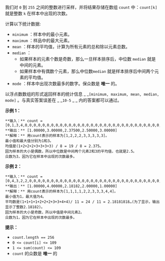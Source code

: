 我们对 `0` 到 `255` 之间的整数进行采样，并将结果存储在数组 `count` 中：`count[k]` 就是整数 `k` 在样本中出现的次数。

计算以下统计数据:

  * `minimum` ：样本中的最小元素。
  * `maximum` ：样品中的最大元素。
  * `mean` ：样本的平均值，计算为所有元素的总和除以元素总数。
  * `median` ： 
    * 如果样本的元素个数是奇数，那么一旦样本排序后，中位数 `median` 就是中间的元素。
    * 如果样本中有偶数个元素，那么中位数`median` 就是样本排序后中间两个元素的平均值。
  * `mode` ：样本中出现次数最多的数字。保众数是 **唯一** 的。

以浮点数数组的形式返回样本的统计信息 _ _`[minimum, maximum, mean, median, mode]` 。与真实答案误差在 _
_`10-5` _ _ 内的答案都可以通过。



**示例 1：**

    
    
    **输入：** count = [0,1,3,4,0,0,0,0,0,0,0,0,0,0,0,0,0,0,0,0,0,0,0,0,0,0,0,0,0,0,0,0,0,0,0,0,0,0,0,0,0,0,0,0,0,0,0,0,0,0,0,0,0,0,0,0,0,0,0,0,0,0,0,0,0,0,0,0,0,0,0,0,0,0,0,0,0,0,0,0,0,0,0,0,0,0,0,0,0,0,0,0,0,0,0,0,0,0,0,0,0,0,0,0,0,0,0,0,0,0,0,0,0,0,0,0,0,0,0,0,0,0,0,0,0,0,0,0,0,0,0,0,0,0,0,0,0,0,0,0,0,0,0,0,0,0,0,0,0,0,0,0,0,0,0,0,0,0,0,0,0,0,0,0,0,0,0,0,0,0,0,0,0,0,0,0,0,0,0,0,0,0,0,0,0,0,0,0,0,0,0,0,0,0,0,0,0,0,0,0,0,0,0,0,0,0,0,0,0,0,0,0,0,0,0,0,0,0,0,0,0,0,0,0,0,0,0,0,0,0,0,0,0,0,0,0,0,0,0,0,0,0,0,0,0,0,0,0,0,0,0,0,0,0,0,0]
    **输出：** [1.00000,3.00000,2.37500,2.50000,3.00000]
    **解释：** 用count表示的样本为[1,2,2,2,3,3,3,3,3]。
    最小值和最大值分别为1和3。
    均值是(1+2+2+2+3+3+3+3) / 8 = 19 / 8 = 2.375。
    因为样本的大小是偶数，所以中位数是中间两个元素2和3的平均值，也就是2.5。
    众数为3，因为它在样本中出现的次数最多。

**示例 2：**

    
    
    **输入：** count = [0,4,3,2,2,0,0,0,0,0,0,0,0,0,0,0,0,0,0,0,0,0,0,0,0,0,0,0,0,0,0,0,0,0,0,0,0,0,0,0,0,0,0,0,0,0,0,0,0,0,0,0,0,0,0,0,0,0,0,0,0,0,0,0,0,0,0,0,0,0,0,0,0,0,0,0,0,0,0,0,0,0,0,0,0,0,0,0,0,0,0,0,0,0,0,0,0,0,0,0,0,0,0,0,0,0,0,0,0,0,0,0,0,0,0,0,0,0,0,0,0,0,0,0,0,0,0,0,0,0,0,0,0,0,0,0,0,0,0,0,0,0,0,0,0,0,0,0,0,0,0,0,0,0,0,0,0,0,0,0,0,0,0,0,0,0,0,0,0,0,0,0,0,0,0,0,0,0,0,0,0,0,0,0,0,0,0,0,0,0,0,0,0,0,0,0,0,0,0,0,0,0,0,0,0,0,0,0,0,0,0,0,0,0,0,0,0,0,0,0,0,0,0,0,0,0,0,0,0,0,0,0,0,0,0,0,0,0,0,0,0,0,0,0,0,0,0,0,0,0,0,0,0,0,0,0]
    **输出：** [1.00000,4.00000,2.18182,2.00000,1.00000]
    **解释：** 用count表示的样本为[1,1,1,1,2,2,3,3,3,4,4]。
    最小值为1，最大值为4。
    平均数是(1+1+1+1+2+2+2+3+3+4+4)/ 11 = 24 / 11 = 2.18181818…(为了显示，输出显示了整数2.18182)。
    因为样本的大小是奇数，所以中值是中间元素2。
    众数为1，因为它在样本中出现的次数最多。
    



**提示：**

  * `count.length == 256`
  * `0 <= count[i] <= 109`
  * `1 <= sum(count) <= 109`
  *  `count` 的众数是 **唯一** 的

